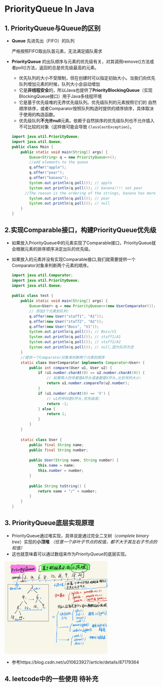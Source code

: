 # PriorityQueue In Java

## 1. PriorityQueue与Queue的区别

* **Queue** 先进先出（FIFO）的队列

  严格按照FIFO取出队首元素，无法满足插队需求

* **PriorityQueue** 的出队顺序与元素的优先级有关，对其调用remove()方法或者poll()方法，返回的总是优先级最高的元素。

  * 优先队列的大小不受限制，但在创建时可以指定初始大小。当我们向优先队列增加元素的时候，队列大小会自动增加
  * 它是**非线程安全**的，所以Java也提供了**PriorityBlockingQueue**（实现BlockingQueue接口）用于Java多线程环境
  * 它是基于优先级堆的无界优先级队列。优先级队列的元素按照它们的 自然顺序排序，或者Comparator按照队列构造时提供的顺序排序，具体取决于使用的构造函数。
  * 优先级队列**不允许null**元素。依赖于自然排序的优先级队列也不允许插入不可比较的对象（这样做可能会导致 `ClassCastException`）。

  ~~~java
  import java.util.PriorityQueue;
  import java.util.Queue;
  public class Main {
      public static void main(String[] args) {
          Queue<String> q = new PriorityQueue<>();
          //add elements to the queue
          q.offer("apple");
          q.offer("pear");
          q.offer("banana");
          System.out.println(q.poll()); // apple
          System.out.println(q.poll()); // banana!!!! not pear
        //The reason is the ordering of the strings, banana has more priority than pear.
          System.out.println(q.poll()); // pear
          System.out.println(q.poll()); // null
      }
  }
  ~~~

## 2.实现Comparable接口，构建PriorityQueue优先级

* 如果放入PriorityQueue中的元素实现了Comparable接口，PriorityQueue就会根据元素的排序顺序决定出队的优先级。

* 如果放入的元素并没有实现Comparable接口,我们就需要提供一个Comparator对象来判断两个元素的顺序。

  ~~~java
  import java.util.Comparator;
  import java.util.PriorityQueue;
  import java.util.Queue;
  
  public class test {
      public static void main(String[] args) {
          Queue<User> q = new PriorityQueue<>(new UserComparator());
          // 添加3个元素到队列:
          q.offer(new User("staff1", "A1"));
          q.offer(new User("staff2", "A2"));
          q.offer(new User("Boss", "V1"));
          System.out.println(q.poll()); // Boss/V1
          System.out.println(q.poll()); // staff1/A1
          System.out.println(q.poll()); // staff2/A2
          System.out.println(q.poll()); // null,因为队列为空
      }
      //提供一个Comparator对象来判断两个元素的顺序
      static class UserComparator implements Comparator<User> {
          public int compare(User u1, User u2) {
              if (u1.number.charAt(0) == u2.number.charAt(0)) {
                  // 如果两人的号都是A开头或者都是V开头,比较号的大小:
                  return u1.number.compareTo(u2.number);
              }
              if (u1.number.charAt(0) == 'V') {
                  // u1的号码是V开头,优先级高:
                  return -1;
              } else {
                  return 1;
              }
          }
      }
  
      static class User {
          public final String name;
          public final String number;
  
          public User(String name, String number) {
              this.name = name;
              this.number = number;
          }
  
          public String toString() {
              return name + "/" + number;
          }
      }
  }
  ~~~

## 3. PriorityQueue底层实现原理

* PriorityQueue通过堆实现，具体说是通过完全二叉树（*complete binary tree*）实现的**小顶堆** *（任意一个非叶子节点的权值，都不大于其左右子节点的权值）*
* 这也就意味着可以通过数组来作为*PriorityQueue*的底层实现。

<img src="images/image-20220101160453233.png" alt="image-20220101160453233" style="zoom:33%;" />

* 参考https://blog.csdn.net/u010623927/article/details/87179364 

## 4. leetcode中的一些使用 待补充

